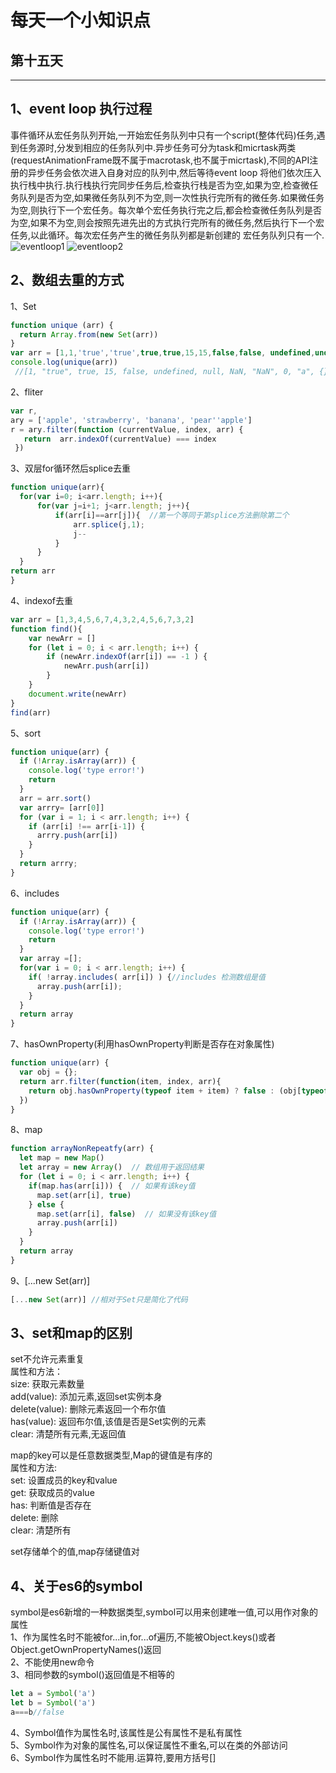# 每天一个小知识点
## 第十五天 
---
 
## 1、event loop 执行过程
事件循环从宏任务队列开始,一开始宏任务队列中只有一个script(整体代码)任务,遇到任务源时,分发到相应的任务队列中.异步任务可分为task和micrtask两类(requestAnimationFrame既不属于macrotask,也不属于micrtask),不同的API注册的异步任务会依次进入自身对应的队列中,然后等待event loop 将他们依次压入执行栈中执行.执行栈执行完同步任务后,检查执行栈是否为空,如果为空,检查微任务队列是否为空,如果微任务队列不为空,则一次性执行完所有的微任务.如果微任务为空,则执行下一个宏任务。每次单个宏任务执行完之后,都会检查微任务队列是否为空,如果不为空,则会按照先进先出的方式执行完所有的微任务,然后执行下一个宏任务,以此循环。每次宏任务产生的微任务队列都是新创建的 宏任务队列只有一个.
![eventloop1](/docs/images/EveryDayKnowledge/event%20loop%201.jpg)
![eventloop2](/docs/images/EveryDayKnowledge/event%20loop2.jpg)
## 2、数组去重的方式
1、Set 
```js
function unique (arr) {
  return Array.from(new Set(arr))
}
var arr = [1,1,'true','true',true,true,15,15,false,false, undefined,undefined, null,null, NaN, NaN,'NaN', 0, 0, 'a', 'a',{},{}];
console.log(unique(arr))
 //[1, "true", true, 15, false, undefined, null, NaN, "NaN", 0, "a", {}, {}]
``` 
2、fliter
```js
var r,
ary = ['apple', 'strawberry', 'banana', 'pear''apple']
r = ary.filter(function (currentValue, index, arr) {
   return  arr.indexOf(currentValue) === index
 })
```  
3、双层for循环然后splice去重 
```js
function unique(arr){            
  for(var i=0; i<arr.length; i++){
      for(var j=i+1; j<arr.length; j++){
          if(arr[i]==arr[j]){  //第一个等同于第splice方法删除第二个
              arr.splice(j,1);
              j--
          }
      }
  }
return arr
}
``` 
4、indexof去重
```js
var arr = [1,3,4,5,6,7,4,3,2,4,5,6,7,3,2]
function find(){
	var newArr = []
	for (let i = 0; i < arr.length; i++) {
		if (newArr.indexOf(arr[i]) == -1 ) {
			newArr.push(arr[i])
		}
	}
	document.write(newArr)
}
find(arr)
```
5、sort
```js
function unique(arr) {
  if (!Array.isArray(arr)) {
    console.log('type error!')
    return
  }
  arr = arr.sort()
  var arrry= [arr[0]]
  for (var i = 1; i < arr.length; i++) {
    if (arr[i] !== arr[i-1]) {
      arrry.push(arr[i])
    }
  }
  return arrry;
} 
```
6、includes
```js
function unique(arr) {
  if (!Array.isArray(arr)) {
    console.log('type error!')
    return
  }
  var array =[];
  for(var i = 0; i < arr.length; i++) {
    if( !array.includes( arr[i]) ) {//includes 检测数组是值
      array.push(arr[i]);
    }
  }
  return array
} 
```
7、hasOwnProperty(利用hasOwnProperty判断是否存在对象属性)
```js
function unique(arr) {
  var obj = {};
  return arr.filter(function(item, index, arr){
    return obj.hasOwnProperty(typeof item + item) ? false : (obj[typeof item + item] = true)
  })
}
```
8、map
```js
function arrayNonRepeatfy(arr) {
  let map = new Map()
  let array = new Array()  // 数组用于返回结果
  for (let i = 0; i < arr.length; i++) {
    if(map.has(arr[i])) {  // 如果有该key值
      map.set(arr[i], true)
    } else { 
      map.set(arr[i], false)  // 如果没有该key值
      array.push(arr[i])
    }
  } 
  return array
}
```
9、[...new Set(arr)]
```js
[...new Set(arr)] //相对于Set只是简化了代码
```
## 3、set和map的区别
set不允许元素重复  
属性和方法：  
size: 获取元素数量  
add(value): 添加元素,返回set实例本身  
delete(value): 删除元素返回一个布尔值  
has(value): 返回布尔值,该值是否是Set实例的元素  
clear: 清楚所有元素,无返回值

map的key可以是任意数据类型,Map的键值是有序的  
属性和方法:  
set: 设置成员的key和value  
get: 获取成员的value  
has: 判断值是否存在  
delete: 删除  
clear: 清楚所有

set存储单个的值,map存储键值对
## 4、关于es6的symbol
symbol是es6新增的一种数据类型,symbol可以用来创建唯一值,可以用作对象的属性  
1、作为属性名时不能被for...in,for...of遍历,不能被Object.keys()或者Object.getOwnPropertyNames()返回  
2、不能使用new命令  
3、相同参数的symbol()返回值是不相等的
```js
let a = Symbol('a')
let b = Symbol('a')
a===b//false
```
4、Symbol值作为属性名时,该属性是公有属性不是私有属性  
5、Symbol作为对象的属性名,可以保证属性不重名,可以在类的外部访问  
6、Symbol作为属性名时不能用.运算符,要用方括号[]